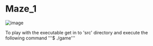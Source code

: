 # Maze_1

![image](https://user-images.githubusercontent.com/62964622/203997600-02ac4fe6-cc81-452f-98f7-7e553b8450e4.png)

To play with the executable get in to 'src' directory and execute the following command
'''$ ./game'''
